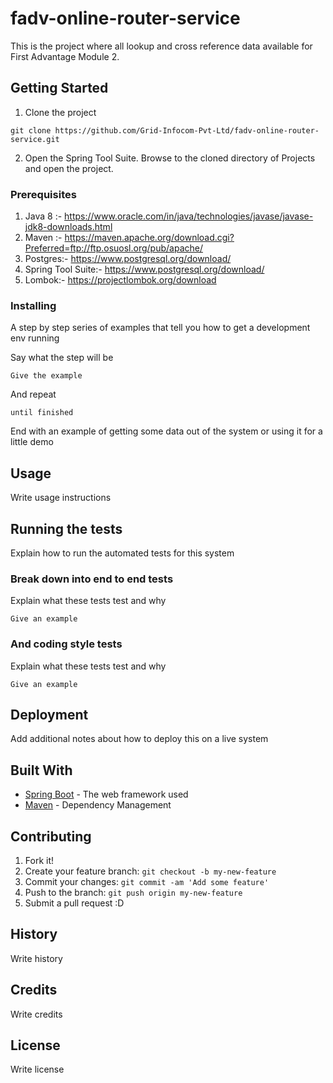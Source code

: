 # fadv-online-router-service

This is the project where all lookup and cross reference data available for First Advantage Module 2.  

## Getting Started

1. Clone the project 
```
git clone https://github.com/Grid-Infocom-Pvt-Ltd/fadv-online-router-service.git
```
2. Open the Spring Tool Suite. Browse to the cloned directory of Projects and open the project.

### Prerequisites

1. Java 8 :- https://www.oracle.com/in/java/technologies/javase/javase-jdk8-downloads.html
2. Maven :- https://maven.apache.org/download.cgi?Preferred=ftp://ftp.osuosl.org/pub/apache/
3. Postgres:- https://www.postgresql.org/download/
4. Spring Tool Suite:- https://www.postgresql.org/download/
5. Lombok:- https://projectlombok.org/download

### Installing

A step by step series of examples that tell you how to get a development env running

Say what the step will be

```
Give the example
```

And repeat

```
until finished
```

End with an example of getting some data out of the system or using it for a little demo

## Usage

Write usage instructions


## Running the tests

Explain how to run the automated tests for this system

### Break down into end to end tests

Explain what these tests test and why

```
Give an example
```

### And coding style tests

Explain what these tests test and why

```
Give an example
```

## Deployment

Add additional notes about how to deploy this on a live system

## Built With

* [Spring Boot](https://spring.io/projects/spring-boot) - The web framework used
* [Maven](https://maven.apache.org/) - Dependency Management

## Contributing

1. Fork it!
2. Create your feature branch: `git checkout -b my-new-feature`
3. Commit your changes: `git commit -am 'Add some feature'`
4. Push to the branch: `git push origin my-new-feature`
5. Submit a pull request :D

## History

Write history

## Credits

Write credits

## License

Write license

